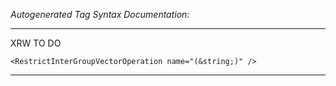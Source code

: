 _Autogenerated Tag Syntax Documentation:_

---
XRW TO DO

```
<RestrictInterGroupVectorOperation name="(&string;)" />
```



---
